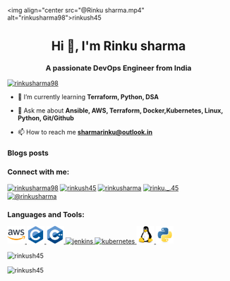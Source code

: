 <img  align="center src="@Rinku sharma.mp4" alt="rinkusharma98">rinkush45</image>
<h1 align="center">Hi 👋, I'm Rinku sharma</h1>
<h3 align="center">A passionate DevOps Engineer from India</h3>

<p align="left"> <a href="https://twitter.com/rinkusharma98" target="blank"><img src="https://img.shields.io/twitter/follow/rinkusharma98?logo=twitter&style=for-the-badge" alt="rinkusharma98" /></a> </p>

- 🌱 I’m currently learning **Terraform, Python, DSA**

- 💬 Ask me about **Ansible, AWS, Terraform, Docker,Kubernetes, Linux, Python, Git/Github**

- 📫 How to reach me **sharmarinku@outlook.in**

### Blogs posts
<!-- BLOG-POST-LIST:START -->
<!-- BLOG-POST-LIST:END -->

<h3 align="left">Connect with me:</h3>
<p align="left">
<a href="https://twitter.com/rinkusharma98" target="blank"><img align="center" src="https://raw.githubusercontent.com/rahuldkjain/github-profile-readme-generator/master/src/images/icons/Social/twitter.svg" alt="rinkusharma98" height="30" width="40" /></a>
<a href="https://linkedin.com/in/rinkush45" target="blank"><img align="center" src="https://raw.githubusercontent.com/rahuldkjain/github-profile-readme-generator/master/src/images/icons/Social/linked-in-alt.svg" alt="rinkush45" height="30" width="40" /></a>
<a href="https://fb.com/rinkusharma" target="blank"><img align="center" src="https://raw.githubusercontent.com/rahuldkjain/github-profile-readme-generator/master/src/images/icons/Social/facebook.svg" alt="rinkusharma" height="30" width="40" /></a>
<a href="https://instagram.com/rinku._.45" target="blank"><img align="center" src="https://raw.githubusercontent.com/rahuldkjain/github-profile-readme-generator/master/src/images/icons/Social/instagram.svg" alt="rinku._.45" height="30" width="40" /></a>
<a href="https://medium.com/@rinkusharma" target="blank"><img align="center" src="https://raw.githubusercontent.com/rahuldkjain/github-profile-readme-generator/master/src/images/icons/Social/medium.svg" alt="@rinkusharma" height="30" width="40" /></a>
</p>

<h3 align="left">Languages and Tools:</h3>
<p align="left"> <a href="https://aws.amazon.com" target="_blank" rel="noreferrer"> <img src="https://raw.githubusercontent.com/devicons/devicon/master/icons/amazonwebservices/amazonwebservices-original-wordmark.svg" alt="aws" width="40" height="40"/> </a> <a href="https://www.cprogramming.com/" target="_blank" rel="noreferrer"> <img src="https://raw.githubusercontent.com/devicons/devicon/master/icons/c/c-original.svg" alt="c" width="40" height="40"/> </a> <a href="https://www.w3schools.com/cpp/" target="_blank" rel="noreferrer"> <img src="https://raw.githubusercontent.com/devicons/devicon/master/icons/cplusplus/cplusplus-original.svg" alt="cplusplus" width="40" height="40"/> </a> <a href="https://www.jenkins.io" target="_blank" rel="noreferrer"> <img src="https://www.vectorlogo.zone/logos/jenkins/jenkins-icon.svg" alt="jenkins" width="40" height="40"/> </a> <a href="https://kubernetes.io" target="_blank" rel="noreferrer"> <img src="https://www.vectorlogo.zone/logos/kubernetes/kubernetes-icon.svg" alt="kubernetes" width="40" height="40"/> </a> <a href="https://www.linux.org/" target="_blank" rel="noreferrer"> <img src="https://raw.githubusercontent.com/devicons/devicon/master/icons/linux/linux-original.svg" alt="linux" width="40" height="40"/> </a> <a href="https://www.python.org" target="_blank" rel="noreferrer"> <img src="https://raw.githubusercontent.com/devicons/devicon/master/icons/python/python-original.svg" alt="python" width="40" height="40"/> </a> </p>

<p><img align="center" src="https://github-readme-stats.vercel.app/api/top-langs?username=rinkush45&show_icons=true&locale=en&layout=compact" alt="rinkush45" /></p>

<p><img align="center" src="https://github-readme-streak-stats.herokuapp.com/?user=rinkush45&" alt="rinkush45" /></p>
